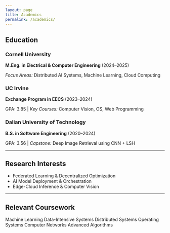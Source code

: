 ```yaml
---
layout: page
title: Academics
permalink: /academics/
---
```


<link rel="stylesheet" href="/assets/css/academics-style.css">

<h2><i class="fas fa-graduation-cap"></i> Education</h2>

<div class="edu-grid">

  <div class="edu-card">
    <h3>Cornell University</h3>
    <p><strong>M.Eng. in Electrical & Computer Engineering</strong> (2024–2025)</p>
    <p><em>Focus Areas:</em> Distributed AI Systems, Machine Learning, Cloud Computing</p>
  </div>

  <div class="edu-card">
    <h3>UC Irvine</h3>
    <p><strong>Exchange Program in EECS</strong> (2023–2024)</p>
    <p>GPA: 3.85 | <em>Key Courses:</em> Computer Vision, OS, Web Programming</p>
  </div>

  <div class="edu-card">
    <h3>Dalian University of Technology</h3>
    <p><strong>B.S. in Software Engineering</strong> (2020–2024)</p>
    <p>GPA: 3.56 | <em>Capstone:</em> Deep Image Retrieval using CNN + LSH</p>
  </div>

</div>

<hr>

<h2><i class="fas fa-microscope"></i> Research Interests</h2>

<ul class="pill-list">
  <li>Federated Learning & Decentralized Optimization</li>
  <li>AI Model Deployment & Orchestration</li>
  <li>Edge-Cloud Inference & Computer Vision</li>
</ul>

<hr>

<h2><i class="fas fa-book-open"></i> Relevant Coursework</h2>

<div class="course-grid">
  <span>Machine Learning</span>
  <span>Data-Intensive Systems</span>
  <span>Distributed Systems</span>
  <span>Operating Systems</span>
  <span>Computer Networks</span>
  <span>Advanced Algorithms</span>
</div>
